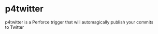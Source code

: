 # p4twitter
p4twitter is a Perforce trigger that will automagically publish your commits to Twitter
